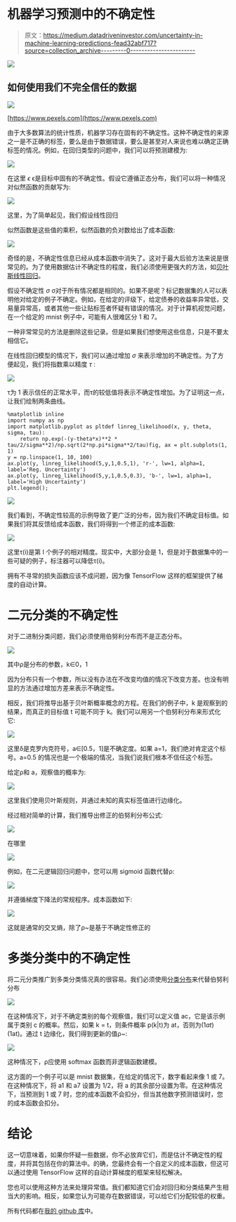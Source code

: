 # 机器学习预测中的不确定性

> 原文：<https://medium.datadriveninvestor.com/uncertainty-in-machine-learning-predictions-fead32abf717?source=collection_archive---------0----------------------->

[![](img/704ba5c6460740563cd3f796bbbc39c4.png)](http://www.track.datadriveninvestor.com/1B9E)

## 如何使用我们不完全信任的数据

![](img/be5681c27189075268674669969c96a2.png)

[https://www.pexels.com](https://www.pexels.com)

由于大多数算法的统计性质，机器学习存在固有的不确定性。这种不确定性的来源之一是不正确的标签，要么是由于数据错误，要么是甚至对人来说也难以确定正确标签的情况。例如，在回归类型的问题中，我们可以将预测建模为:

![](img/97ea59a34e2fc544892716e7e2700694.png)

在这里 *ϵ* ϵ是目标中固有的不确定性。假设它遵循正态分布，我们可以将一种情况对似然函数的贡献写为:

![](img/a1b0f55eb38b71f86be0828a20abda84.png)

这里，为了简单起见，我们假设线性回归

似然函数是这些值的乘积，似然函数的负对数给出了成本函数:

![](img/5b4e8b9022e40052adc4e7175119a225.png)

奇怪的是，不确定性信息已经从成本函数中消失了。这对于最大后验方法来说是很常见的。为了使用数据估计不确定性的程度，我们必须使用更强大的方法，如[贝叶斯线性回归](https://en.wikipedia.org/wiki/Bayesian_linear_regression)。

假设不确定性 *σ* σ对于所有情况都是相同的。如果不是呢？标记数据集的人可以表明他对给定的例子不确定。例如，在给定的评级下，给定债券的收益率异常低，交易量异常高，或者其他一些让贴标签者怀疑有错误的情况。对于计算机视觉问题，在一个给定的 mnist 例子中，可能有人很难区分 1 和 7。

一种非常常见的方法是删除这些记录。但是如果我们想使用这些信息，只是不要太相信它。

在线性回归模型的情况下，我们可以通过增加 *σ* 来表示增加的不确定性。为了方便起见，我们将指数乘以精度 *τ* :

![](img/c195d1e021dc13e145cbcb1f59a4d8e7.png)

τ为 1 表示信任的正常水平，而τ的较低值将表示不确定性增加。为了证明这一点，让我们绘制两条曲线。

```
%matplotlib inline
import numpy as np
import matplotlib.pyplot as pltdef linreg_likelihood(x, y, theta, sigma, tau):
    return np.exp(-(y-theta*x)**2 * tau/2/sigma**2)/np.sqrt(2*np.pi*sigma**2/tau)fig, ax = plt.subplots(1, 1)
y = np.linspace(1, 10, 100)
ax.plot(y, linreg_likelihood(5,y,1,0.5,1), 'r-', lw=1, alpha=1, label='Reg. Uncertainty')
ax.plot(y, linreg_likelihood(5,y,1,0.5,0.3), 'b-', lw=1, alpha=1, label='High Uncertainty')
plt.legend();
```

![](img/539e7fca04237670bc93ef43716801d3.png)

我们看到，不确定性较高的示例导致了更广泛的分布，因为我们不确定目标值。如果我们将其反馈给成本函数，我们将得到一个修正的成本函数:

![](img/8adbb0bbefb63882ed1506d58baf27b0.png)

这里τ(i)是第 I 个例子的相对精度。现实中，大部分会是 1，但是对于数据集中的一些可疑的例子，标注器可以降低τ(i)。

拥有不寻常的损失函数应该不成问题，因为像 TensorFlow 这样的框架提供了梯度的自动计算。

# 二元分类的不确定性

对于二进制分类问题，我们必须使用伯努利分布而不是正态分布。

![](img/a6d379d4a50f2b76b3f007f12f77cd9b.png)

其中ρ是分布的参数，k∈0，1

因为分布只有一个参数，所以没有办法在不改变均值的情况下改变方差。也没有明显的方法通过增加方差来表示不确定性。

相反，我们将推导出基于贝叶斯概率概念的方程。在我们的例子中，k 是观察到的结果，而真正的目标值 t 可能不同于 k。我们可以用另一个伯努利分布来形式化它:

![](img/8cb4a3613ef4bdfe77aca6bf48288069.png)

这里δ是克罗内克符号，a∈[0.5，1]是不确定度。如果 a=1，我们绝对肯定这个标号。a=0.5 的情况也是一个极端的情况，当我们说我们根本不信任这个标签。

给定ρ和 a，观察值的概率为:

![](img/07bbe8d3ff5bc08015b33f72bad48498.png)

这里我们使用贝叶斯规则，并通过未知的真实标签值进行边缘化。

经过相对简单的计算，我们推导出修正的伯努利分布公式:

![](img/da20a2326b687ce53599bda73e905852.png)

在哪里

![](img/cb799706c1cba37511ed618fad26b643.png)

例如，在二元逻辑回归问题中，您可以用 sigmoid 函数代替ρ:

![](img/02b090c6f0694b4f944ed4b126519eed.png)

并遵循梯度下降法的常规程序。成本函数如下:

![](img/0064f10f541836bf3bf1d11c4b491ca8.png)

这就是通常的交叉熵，除了ρ~是基于不确定性修正的

# 多类分类中的不确定性

将二元分类推广到多类分类情况真的很容易。我们必须使用[分类分布](https://en.wikipedia.org/wiki/Categorical_distribution)来代替伯努利分布

![](img/af45cdc5f76245fcf1aaa4d20ac46cc1.png)

在这种情况下，对于不确定类别的每个观察值，我们可以定义值 ac，它是该示例属于类别 c 的概率。然后，如果 k = t，则条件概率 p(k|t)为 at，否则为(1*at*)(1at)。通过 t 边缘化，我们得到更新的值ρ~:

![](img/0fb675a15ccc2c7d24947b13174fb7ff.png)

这种情况下，ρ应使用 softmax 函数而非逻辑函数建模。

这方面的一个例子可以是 mnist 数据集，在给定的情况下，数字看起来像 1 或 7。在这种情况下，将 a1 和 a7 设置为 1/2，将 a 的其余部分设置为零。在这种情况下，当预测到 1 或 7 时，您的成本函数不会扣分，但当其他数字预测错误时，您的成本函数会扣分。

# 结论

这一切意味着，如果你怀疑一些数据，你不必放弃它们，而是估计不确定性的程度，并将其包括在你的算法中。的确，您最终会有一个自定义的成本函数，但这可以通过使用 TensorFlow 这样的自动计算梯度的框架来轻松解决。

您也可以使用这种方法来处理异常值。我们都知道它们会对回归和分类结果产生相当大的影响。相反，如果您认为可能存在数据错误，可以给它们分配较低的权重。

所有代码都在[我的 github 库](https://github.com/mlarionov/machine_learning_POC/blob/master/uncertainty/Target_Uncertainty.ipynb)中。